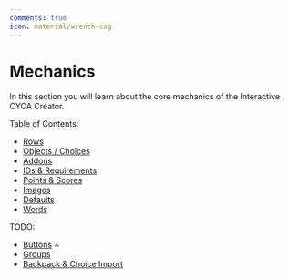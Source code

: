 ```yaml
---
comments: true
icon: material/wrench-cog
---
```


# Mechanics
In this section you will learn about the core mechanics of the Interactive
CYOA Creator.

<!-- [Continue to Rows](./rows/){ .md-button } -->

Table of Contents:
<!-- Leave space below -->

* [Rows](./rows/)
* [Objects / Choices](./objects/)
* [Addons](./addons/)
* [IDs & Requirements](./ids-and-requirements/)
* [Points & Scores](./points-and-scores/)
* [Images](./images/)
* [Defaults](./defaults/)
* [Words](./words/)

TODO:
<!-- Leave space below -->

<!-- * [Buttons & Variables](./buttons-and-variables/) -->
* [Buttons](./buttons/) ~
* [Groups](./groups/)
* [Backpack & Choice Import](./backpack-and-choice-import/)